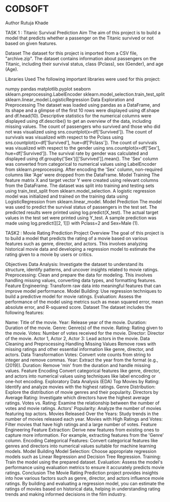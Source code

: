 # CODSOFT
Author Rutuja Khade

TASK 1 :  Titanic Survival Prediction
Aim
The aim of this project is to build a model that predicts whether a passenger on the Titanic survived or not based on given features.

Dataset
The dataset for this project is imported from a CSV file, "archive.zip". The dataset contains information about passengers on the Titanic, including their survival status, class (Pclass), sex (Gender), and age (Age).

Libraries Used
The following important libraries were used for this project:

numpy
pandas
matplotlib.pyplot
seaborn
sklearn.preprocessing.LabelEncoder
sklearn.model_selection.train_test_split
sklearn.linear_model.LogisticRegression
Data Exploration and Preprocessing
The dataset was loaded using pandas as a DataFrame, and its shape and a glimpse of the first 10 rows were displayed using df.shape and df.head(10).
Descriptive statistics for the numerical columns were displayed using df.describe() to get an overview of the data, including missing values.
The count of passengers who survived and those who did not was visualized using sns.countplot(x=df['Survived']).
The count of survivals was visualized with respect to the Pclass using sns.countplot(x=df['Survived'], hue=df['Pclass']).
The count of survivals was visualized with respect to the gender using sns.countplot(x=df['Sex'], hue=df['Survived']).
The survival rate by gender was calculated and displayed using df.groupby('Sex')[['Survived']].mean().
The 'Sex' column was converted from categorical to numerical values using LabelEncoder from sklearn.preprocessing.
After encoding the 'Sex' column, non-required columns like 'Age' were dropped from the DataFrame.
Model Training
The feature matrix X and target vector Y were created using relevant columns from the DataFrame.
The dataset was split into training and testing sets using train_test_split from sklearn.model_selection.
A logistic regression model was initialized and trained on the training data using LogisticRegression from sklearn.linear_model.
Model Prediction
The model was used to predict the survival status of passengers in the test set.
The predicted results were printed using log.predict(X_test).
The actual target values in the test set were printed using Y_test.
A sample prediction was made using log.predict([[2, 1]]) with Pclass=2 and Sex=Male (1).

TASK2 : Movie Rating Prediction
Project Overview
The goal of this project is to build a model that predicts the rating of a movie based on various features such as genre, director, and actors. This involves analyzing historical movie data and developing a regression model to estimate the rating given to a movie by users or critics.

Objectives
Data Analysis: Investigate the dataset to understand its structure, identify patterns, and uncover insights related to movie ratings.
Preprocessing: Clean and prepare the data for modeling. This involves handling missing values, converting data types, and formatting features.
Feature Engineering: Transform raw data into meaningful features that can improve model performance.
Model Building: Use regression techniques to build a predictive model for movie ratings.
Evaluation: Assess the performance of the model using metrics such as mean squared error, mean absolute error, and R-squared score.
Dataset
The dataset includes the following features:

Name: Title of the movie.
Year: Release year of the movie.
Duration: Duration of the movie.
Genre: Genre(s) of the movie.
Rating: Rating given to the movie.
Votes: Number of votes received for the movie.
Director: Director of the movie.
Actor 1, Actor 2, Actor 3: Lead actors in the movie.
Data Cleaning and Preprocessing
Handling Missing Values
Remove rows with missing ratings and other essential information like genre, director, and actors.
Data Transformation
Votes: Convert vote counts from string to integer and remove commas.
Year: Extract the year from the format (e.g., (2019)).
Duration: Remove 'min' from the duration and handle missing values.
Feature Encoding
Convert categorical features like genre, director, and actors into numerical values using techniques like label encoding or one-hot encoding.
Exploratory Data Analysis (EDA)
Top Movies by Rating: Identify and analyze movies with the highest ratings.
Genre Distribution: Explore the distribution of movie genres and their popularity.
Directors by Average Rating: Investigate which directors have the highest average ratings.
Votes vs. Rating: Examine the relationship between the number of votes and movie ratings.
Actors' Popularity: Analyze the number of movies featuring top actors.
Movies Released Over the Years: Study trends in the number of movies released each year.
Movies with High Ratings and Votes: Filter movies that have high ratings and a large number of votes.
Feature Engineering
Feature Extraction: Derive new features from existing ones to capture more information. For example, extracting features from the 'Genre' column.
Encoding Categorical Features: Convert categorical features like genres and directors into numerical values suitable for machine learning models.
Model Building
Model Selection: Choose appropriate regression models such as Linear Regression and Decision Tree Regression.
Training: Train the model using the prepared dataset.
Evaluation: Assess the model's performance using evaluation metrics to ensure it accurately predicts movie ratings.
Conclusion
The Movie Rating Prediction project provides insights into how various factors such as genre, director, and actors influence movie ratings. By building and evaluating a regression model, you can estimate the ratings of movies based on historical data, helping in understanding rating trends and making informed decisions in the film industry.
